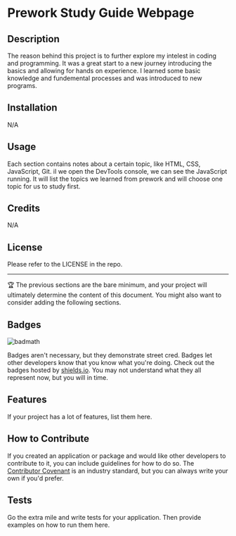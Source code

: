   # Prework Study Guide Webpage

## Description

The reason behind this project is to further explore my inteIest in coding and programming. It was a great start to a new journey introducing the basics and allowing for hands on experience. I learned some basic knowledge and fundemental processes and was introduced to new programs.




## Installation

N/A

## Usage

Each section contains notes about a certain topic, like HTML, CSS, JavaScript, Git. iI we open the DevTools console, we can see the JavaScript running. It will list the topics we learned from prework and will choose one topic for us to study first. 

## Credits

N/A

## License

Please refer to the LICENSE in the repo.

---

🏆 The previous sections are the bare minimum, and your project will ultimately determine the content of this document. You might also want to consider adding the following sections.

## Badges

![badmath](https://img.shields.io/github/languages/top/nielsenjared/badmath)

Badges aren't necessary, but they demonstrate street cred. Badges let other developers know that you know what you're doing. Check out the badges hosted by [shields.io](https://shields.io/). You may not understand what they all represent now, but you will in time.
## Features

If your project has a lot of features, list them here.

## How to Contribute

If you created an application or package and would like other developers to contribute to it, you can include guidelines for how to do so. The [Contributor Covenant](https://www.contributor-covenant.org/) is an industry standard, but you can always write your own if you'd prefer.

## Tests

Go the extra mile and write tests for your application. Then provide examples on how to run them here.